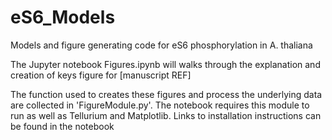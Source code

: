 # eS6_Models
Models and figure generating code for eS6 phosphorylation in A. thaliana

The Jupyter notebook Figures.ipynb will walks through the explanation and creation of keys figure for [manuscript REF]

The function used to creates these figures and process the underlying data are collected in 'FigureModule.py'. The notebook requires
this module to run as well as Tellurium and Matplotlib. Links to installation instructions can be found in the notebook
